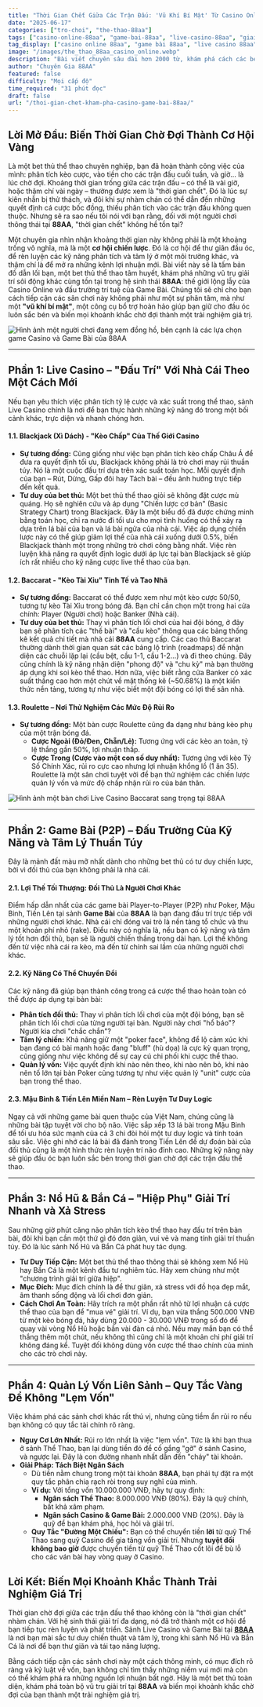 ```yaml
---
title: "Thời Gian Chết Giữa Các Trận Đấu: 'Vũ Khí Bí Mật' Từ Casino Online và Game Bài 88AA Cho Bet Thủ Thể Thao"
date: "2025-06-17"
categories: ["tro-choi", "the-thao-88aa"]
tags: ["casino-online-88aa", "game-bai-88aa", "live-casino-88aa", "giai-tri-cho-bet-thu", "kinh-nghiem-ca-cuoc", "quan-ly-von"]
tag_display: ["casino online 88aa", "game bài 88aa", "live casino 88aa", "giải trí cho bet thủ", "kinh nghiệm cá cược", "quản lý vốn"]
image: "/images/the_thao_88aa_casino_online.webp"
description: "Bài viết chuyên sâu dài hơn 2000 từ, khám phá cách các bet thủ thể thao tại 88AA có thể tận dụng thời gian chờ giữa các trận đấu bằng cách khám phá sảnh Casino Online và Game Bài như một 'vũ khí bí mật' để rèn luyện kỹ năng và giải trí."
author: "Chuyên Gia 88AA"
featured: false
difficulty: "Mọi cấp độ"
time_required: "31 phút đọc"
draft: false
url: "/thoi-gian-chet-kham-pha-casino-game-bai-88aa/"
---
```


## Lời Mở Đầu: Biến Thời Gian Chờ Đợi Thành Cơ Hội Vàng

Là một bet thủ thể thao chuyên nghiệp, bạn đã hoàn thành công việc của mình: phân tích kèo cược, vào tiền cho các trận đấu cuối tuần, và giờ... là lúc chờ đợi. Khoảng thời gian trống giữa các trận đấu – có thể là vài giờ, hoặc thậm chí vài ngày – thường được xem là "thời gian chết". Đó là lúc sự kiên nhẫn bị thử thách, và đôi khi sự nhàm chán có thể dẫn đến những quyết định cá cược bốc đồng, thiếu phân tích vào các trận đấu không quen thuộc. Nhưng sẽ ra sao nếu tôi nói với bạn rằng, đối với một người chơi thông thái tại **88AA**, "thời gian chết" không hề tồn tại?

Một chuyên gia nhìn nhận khoảng thời gian này không phải là một khoảng trống vô nghĩa, mà là một **cơ hội chiến lược**. Đó là cơ hội để thư giãn đầu óc, để rèn luyện các kỹ năng phân tích và tâm lý ở một môi trường khác, và thậm chí là để mở ra những kênh lợi nhuận mới. Bài viết này sẽ là tấm bản đồ dẫn lối bạn, một bet thủ thể thao tâm huyết, khám phá những vũ trụ giải trí sôi động khác cùng tồn tại trong hệ sinh thái **88AA**: thế giới lộng lẫy của Casino Online và đấu trường trí tuệ của Game Bài. Chúng tôi sẽ chỉ cho bạn cách tiếp cận các sân chơi này không phải như một sự phân tâm, mà như một **"vũ khí bí mật"**, một công cụ bổ trợ hoàn hảo giúp bạn giữ cho đầu óc luôn sắc bén và biến mọi khoảnh khắc chờ đợi thành một trải nghiệm giá trị.

![Hình ảnh một người chơi đang xem đồng hồ, bên cạnh là các lựa chọn game Casino và Game Bài của 88AA](/images/the_thao_88aa_casino_online.webp)

---

## Phần 1: Live Casino – "Đấu Trí" Với Nhà Cái Theo Một Cách Mới

Nếu bạn yêu thích việc phân tích tỷ lệ cược và xác suất trong thể thao, sảnh Live Casino chính là nơi để bạn thực hành những kỹ năng đó trong một bối cảnh khác, trực diện và nhanh chóng hơn.

#### **1.1. Blackjack (Xì Dách) - "Kèo Chấp" Của Thế Giới Casino**
* **Sự tương đồng:** Cũng giống như việc bạn phân tích kèo chấp Châu Á để đưa ra quyết định tối ưu, Blackjack không phải là trò chơi may rủi thuần túy. Nó là một cuộc đấu trí dựa trên xác suất toán học. Mỗi quyết định của bạn – Rút, Dừng, Gấp đôi hay Tách bài – đều ảnh hưởng trực tiếp đến kết quả.
* **Tư duy của bet thủ:** Một bet thủ thể thao giỏi sẽ không đặt cược mù quáng. Họ sẽ nghiên cứu và áp dụng "Chiến lược cơ bản" (Basic Strategy Chart) trong Blackjack. Đây là một biểu đồ đã được chứng minh bằng toán học, chỉ ra nước đi tối ưu cho mọi tình huống có thể xảy ra dựa trên lá bài của bạn và lá bài ngửa của nhà cái. Việc áp dụng chiến lược này có thể giúp giảm lợi thế của nhà cái xuống dưới 0.5%, biến Blackjack thành một trong những trò chơi công bằng nhất. Việc rèn luyện khả năng ra quyết định logic dưới áp lực tại bàn Blackjack sẽ giúp ích rất nhiều cho kỹ năng cược live thể thao của bạn.

#### **1.2. Baccarat - "Kèo Tài Xỉu" Tinh Tế và Tao Nhã**
* **Sự tương đồng:** Baccarat có thể được xem như một kèo cược 50/50, tương tự kèo Tài Xỉu trong bóng đá. Bạn chỉ cần chọn một trong hai cửa chính: Player (Người chơi) hoặc Banker (Nhà cái).
* **Tư duy của bet thủ:** Thay vì phân tích lối chơi của hai đội bóng, ở đây bạn sẽ phân tích các "thế bài" và "cầu kèo" thông qua các bảng thống kê kết quả chi tiết mà nhà cái **88AA** cung cấp. Các cao thủ Baccarat thường dành thời gian quan sát các bảng lộ trình (roadmaps) để nhận diện các chuỗi lặp lại (cầu bệt, cầu 1-1, cầu 1-2...) và đi theo chúng. Đây cũng chính là kỹ năng nhận diện "phong độ" và "chu kỳ" mà bạn thường áp dụng khi soi kèo thể thao. Hơn nữa, việc biết rằng cửa Banker có xác suất thắng cao hơn một chút về mặt thống kê (~50.68%) là một kiến thức nền tảng, tương tự như việc biết một đội bóng có lợi thế sân nhà.

#### **1.3. Roulette – Nơi Thử Nghiệm Các Mức Độ Rủi Ro**
* **Sự tương đồng:** Một bàn cược Roulette cũng đa dạng như bảng kèo phụ của một trận bóng đá.
    * **Cược Ngoài (Đỏ/Đen, Chẵn/Lẻ):** Tương ứng với các kèo an toàn, tỷ lệ thắng gần 50%, lợi nhuận thấp.
    * **Cược Trong (Cược vào một con số duy nhất):** Tương ứng với kèo Tỷ Số Chính Xác, rủi ro cực cao nhưng lợi nhuận khổng lồ (1 ăn 35).
Roulette là một sân chơi tuyệt vời để bạn thử nghiệm các chiến lược quản lý vốn và mức độ chấp nhận rủi ro của bản thân.

![Hình ảnh một bàn chơi Live Casino Baccarat sang trọng tại 88AA](/images/the_thao_88aa_live_casino.webp)

---

## Phần 2: Game Bài (P2P) – Đấu Trường Của Kỹ Năng và Tâm Lý Thuần Túy

Đây là mảnh đất màu mỡ nhất dành cho những bet thủ có tư duy chiến lược, bởi vì đối thủ của bạn không phải là nhà cái.

#### **2.1. Lợi Thế Tối Thượng: Đối Thủ Là Người Chơi Khác**
Điểm hấp dẫn nhất của các game bài Player-to-Player (P2P) như Poker, Mậu Binh, Tiến Lên tại sảnh **Game Bài** của **88AA** là bạn đang đấu trí trực tiếp với những người chơi khác. Nhà cái chỉ đóng vai trò là nền tảng tổ chức và thu một khoản phí nhỏ (rake). Điều này có nghĩa là, nếu bạn có kỹ năng và tâm lý tốt hơn đối thủ, bạn sẽ là người chiến thắng trong dài hạn. Lợi thế không đến từ việc nhà cái ra kèo, mà đến từ chính sai lầm của những người chơi khác.

#### **2.2. Kỹ Năng Có Thể Chuyển Đổi**
Các kỹ năng đã giúp bạn thành công trong cá cược thể thao hoàn toàn có thể được áp dụng tại bàn bài:
* **Phân tích đối thủ:** Thay vì phân tích lối chơi của một đội bóng, bạn sẽ phân tích lối chơi của từng người tại bàn. Người này chơi "hổ báo"? Người kia chơi "chắc chắn"?
* **Tâm lý chiến:** Khả năng giữ một "poker face", không để lộ cảm xúc khi bạn đang có bài mạnh hoặc đang "bluff" (hù dọa) là cực kỳ quan trọng, cũng giống như việc không để sự cay cú chi phối khi cược thể thao.
* **Quản lý vốn:** Việc quyết định khi nào nên theo, khi nào nên bỏ, khi nào nên tố lớn tại bàn Poker cũng tương tự như việc quản lý "unit" cược của bạn trong thể thao.

#### **2.3. Mậu Binh & Tiến Lên Miền Nam – Rèn Luyện Tư Duy Logic**
Ngay cả với những game bài quen thuộc của Việt Nam, chúng cũng là những bài tập tuyệt vời cho bộ não. Việc sắp xếp 13 lá bài trong Mậu Binh để tối ưu hóa sức mạnh của cả 3 chi đòi hỏi một tư duy logic và tính toán sâu sắc. Việc ghi nhớ các lá bài đã đánh trong Tiến Lên để dự đoán bài của đối thủ cũng là một hình thức rèn luyện trí não đỉnh cao. Những kỹ năng này sẽ giúp đầu óc bạn luôn sắc bén trong thời gian chờ đợi các trận đấu thể thao.

---

## Phần 3: Nổ Hũ & Bắn Cá – "Hiệp Phụ" Giải Trí Nhanh và Xả Stress

Sau những giờ phút căng não phân tích kèo thể thao hay đấu trí trên bàn bài, đôi khi bạn cần một thứ gì đó đơn giản, vui vẻ và mang tính giải trí thuần túy. Đó là lúc sảnh Nổ Hũ và Bắn Cá phát huy tác dụng.

* **Tư Duy Tiếp Cận:** Một bet thủ thể thao thông thái sẽ không xem Nổ Hũ hay Bắn Cá là một kênh đầu tư nghiêm túc. Hãy xem chúng như một "chương trình giải trí giữa hiệp".
* **Mục Đích:** Mục đích chính là để thư giãn, xả stress với đồ họa đẹp mắt, âm thanh sống động và lối chơi đơn giản.
* **Cách Chơi An Toàn:** Hãy trích ra một phần rất nhỏ từ lợi nhuận cá cược thể thao của bạn để "mua vé" giải trí. Ví dụ, bạn vừa thắng 500.000 VNĐ từ một kèo bóng đá, hãy dùng 20.000 - 30.000 VNĐ trong số đó để quay vài vòng Nổ Hũ hoặc bắn vài đàn cá nhỏ. Nếu may mắn bạn có thể thắng thêm một chút, nếu không thì cũng chỉ là một khoản chi phí giải trí không đáng kể. Tuyệt đối không dùng vốn cược thể thao chính của mình cho các trò chơi này.

---

## Phần 4: Quản Lý Vốn Liên Sảnh – Quy Tắc Vàng Để Không "Lẹm Vốn"

Việc khám phá các sảnh chơi khác rất thú vị, nhưng cũng tiềm ẩn rủi ro nếu bạn không có quy tắc tài chính rõ ràng.
* **Nguy Cơ Lớn Nhất:** Rủi ro lớn nhất là việc "lẹm vốn". Tức là khi bạn thua ở sảnh Thể Thao, bạn lại dùng tiền đó để cố gắng "gỡ" ở sảnh Casino, và ngược lại. Đây là con đường nhanh nhất dẫn đến "cháy" tài khoản.
* **Giải Pháp: Tách Biệt Ngân Sách**
    * Dù tiền nằm chung trong một tài khoản **88AA**, bạn phải tự đặt ra một quy tắc phân chia rạch ròi trong suy nghĩ của mình.
    * **Ví dụ:** Với tổng vốn 10.000.000 VNĐ, hãy tự quy định:
        * **Ngân sách Thể Thao:** 8.000.000 VNĐ (80%). Đây là quỹ chính, bất khả xâm phạm.
        * **Ngân sách Casino & Game Bài:** 2.000.000 VNĐ (20%). Đây là quỹ để bạn khám phá, học hỏi và giải trí.
    * **Quy Tắc "Đường Một Chiều":** Bạn có thể chuyển tiền **lời** từ quỹ Thể Thao sang quỹ Casino để gia tăng vốn giải trí. Nhưng **tuyệt đối không bao giờ** được chuyển tiền từ quỹ Thể Thao cốt lõi để bù lỗ cho các ván bài hay vòng quay ở Casino.

## Lời Kết: Biến Mọi Khoảnh Khắc Thành Trải Nghiệm Giá Trị

Thời gian chờ đợi giữa các trận đấu thể thao không còn là "thời gian chết" nhàm chán. Với hệ sinh thái giải trí đa dạng, nó đã trở thành một cơ hội để bạn tiếp tục rèn luyện và phát triển. Sảnh Live Casino và Game Bài tại [**88AA**](https://88aa.com.co "88AA") là nơi bạn mài sắc tư duy chiến thuật và tâm lý, trong khi sảnh Nổ Hũ và Bắn Cá là nơi để bạn thư giãn và tái tạo năng lượng.

Bằng cách tiếp cận các sảnh chơi này một cách thông minh, có mục đích rõ ràng và kỷ luật về vốn, bạn không chỉ tìm thấy những niềm vui mới mà còn có thể khám phá ra những nguồn lợi nhuận bất ngờ. Hãy là một bet thủ toàn diện, khám phá toàn bộ vũ trụ giải trí tại **88AA** và biến mọi khoảnh khắc chờ đợi của bạn thành một trải nghiệm giá trị.
